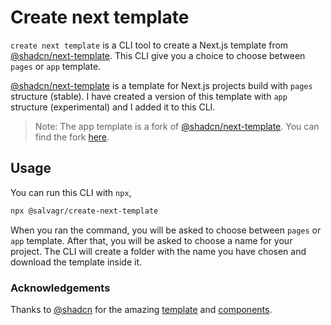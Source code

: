 # Create next template

`create next template` is a CLI tool to create a Next.js template from [@shadcn/next-template](https://github.com/shadcn/next-template). This CLI give you a choice to choose between `pages` or `app` template.

[@shadcn/next-template](https://github.com/shadcn/next-template) is a template for Next.js projects build with `pages` structure (stable). I have created a version of this template with `app` structure (experimental) and I added it to this CLI.

> Note: The app template is a fork of [@shadcn/next-template](https://github.com/shadcn/next-template). You can find the fork [here](https://github.com/salvaoo/next-template).

## Usage

You can run this CLI with `npx`, 

```bash
npx @salvagr/create-next-template
```

When you ran the command, you will be asked to choose between `pages` or `app` template. After that, you will be asked to choose a name for your project. The CLI will create a folder with the name you have chosen and download the template inside it.

### Acknowledgements

Thanks to [@shadcn](https://twitter.com/shadcn) for the amazing [template](https://github.com/shadcn/next-template) and [components](https://ui.shadcn.com).

